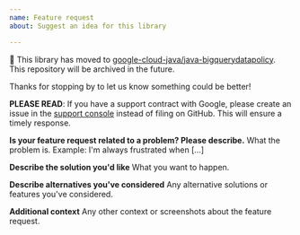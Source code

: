 ```yaml
---
name: Feature request
about: Suggest an idea for this library

---
```


:bus: This library has moved to
[google-cloud-java/java-bigquerydatapolicy](
https://github.com/googleapis/google-cloud-java/tree/main/java-bigquerydatapolicy).
This repository will be archived in the future.

Thanks for stopping by to let us know something could be better!

**PLEASE READ**: If you have a support contract with Google, please create an issue in the [support console](https://cloud.google.com/support/) instead of filing on GitHub. This will ensure a timely response.

**Is your feature request related to a problem? Please describe.**
What the problem is. Example: I'm always frustrated when [...]

**Describe the solution you'd like**
What you want to happen.

**Describe alternatives you've considered**
Any alternative solutions or features you've considered.

**Additional context**
Any other context or screenshots about the feature request.
